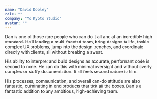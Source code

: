 ```yaml
---
name: "David Dooley"
role: ""
company: "Yo Kyoto Studio"
avatar: ""
---
```


Dan is one of those rare people who can do it all and at an incredibly high standard. He'll leading a multi-faceted team, bring designs to life, tackle complex UX problems, jump into the design trenches, and coordinate directly with clients, all without breaking a sweat.

His ability to interpret and build designs as accurate, performant code is second to none. He can do this with minimal oversight and without overly complex or stuffy documentation. It all feels second nature to him.

His processes, communication, and overall can-do attitude are also fantastic, culminating in end products that tick all the boxes. Dan's a fantastic addition to any ambitious, high-achieving team.
